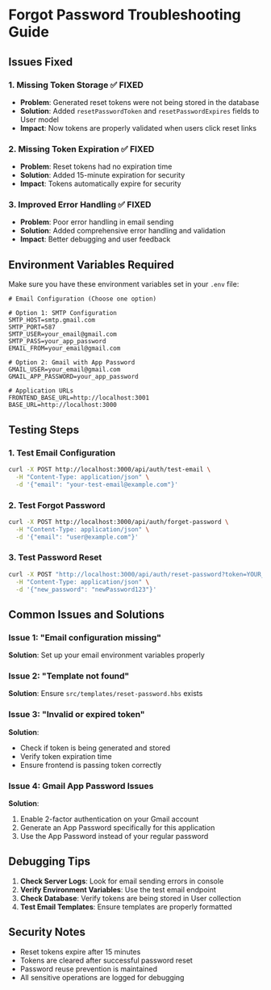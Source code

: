 # Forgot Password Troubleshooting Guide

## Issues Fixed

### 1. **Missing Token Storage** ✅ FIXED
- **Problem**: Generated reset tokens were not being stored in the database
- **Solution**: Added `resetPasswordToken` and `resetPasswordExpires` fields to User model
- **Impact**: Now tokens are properly validated when users click reset links

### 2. **Missing Token Expiration** ✅ FIXED
- **Problem**: Reset tokens had no expiration time
- **Solution**: Added 15-minute expiration for security
- **Impact**: Tokens automatically expire for security

### 3. **Improved Error Handling** ✅ FIXED
- **Problem**: Poor error handling in email sending
- **Solution**: Added comprehensive error handling and validation
- **Impact**: Better debugging and user feedback

## Environment Variables Required

Make sure you have these environment variables set in your `.env` file:

```env
# Email Configuration (Choose one option)

# Option 1: SMTP Configuration
SMTP_HOST=smtp.gmail.com
SMTP_PORT=587
SMTP_USER=your_email@gmail.com
SMTP_PASS=your_app_password
EMAIL_FROM=your_email@gmail.com

# Option 2: Gmail with App Password
GMAIL_USER=your_email@gmail.com
GMAIL_APP_PASSWORD=your_app_password

# Application URLs
FRONTEND_BASE_URL=http://localhost:3001
BASE_URL=http://localhost:3000
```

## Testing Steps

### 1. Test Email Configuration
```bash
curl -X POST http://localhost:3000/api/auth/test-email \
  -H "Content-Type: application/json" \
  -d '{"email": "your-test-email@example.com"}'
```

### 2. Test Forgot Password
```bash
curl -X POST http://localhost:3000/api/auth/forget-password \
  -H "Content-Type: application/json" \
  -d '{"email": "user@example.com"}'
```

### 3. Test Password Reset
```bash
curl -X POST "http://localhost:3000/api/auth/reset-password?token=YOUR_TOKEN&id=USER_ID" \
  -H "Content-Type: application/json" \
  -d '{"new_password": "newPassword123"}'
```

## Common Issues and Solutions

### Issue 1: "Email configuration missing"
**Solution**: Set up your email environment variables properly

### Issue 2: "Template not found"
**Solution**: Ensure `src/templates/reset-password.hbs` exists

### Issue 3: "Invalid or expired token"
**Solution**: 
- Check if token is being generated and stored
- Verify token expiration time
- Ensure frontend is passing token correctly

### Issue 4: Gmail App Password Issues
**Solution**:
1. Enable 2-factor authentication on your Gmail account
2. Generate an App Password specifically for this application
3. Use the App Password instead of your regular password

## Debugging Tips

1. **Check Server Logs**: Look for email sending errors in console
2. **Verify Environment Variables**: Use the test email endpoint
3. **Check Database**: Verify tokens are being stored in User collection
4. **Test Email Templates**: Ensure templates are properly formatted

## Security Notes

- Reset tokens expire after 15 minutes
- Tokens are cleared after successful password reset
- Password reuse prevention is maintained
- All sensitive operations are logged for debugging 